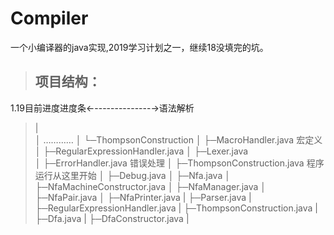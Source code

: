 # Compiler
一个小编译器的java实现,2019学习计划之一，继续18没填完的坑。


> ## 项目结构：



1.19目前进度进度条←--------------→语法解析
> |    
> │    …………
> │    └─ThompsonConstruction
> │        ├─MacroHandler.java  宏定义
> │        ├─RegularExpressionHandler.java 
> │        ├─Lexer.java    
│        ├─ErrorHandler.java   错误处理
│        ├─ThompsonConstruction.java 程序运行从这里开始
│        ├─Debug.java
│        ├─Nfa.java
│        ├─NfaMachineConstructor.java
│        ├─NfaManager.java
│        ├─NfaPair.java
│        ├─NfaPrinter.java
|        ├─Parser.java
|        ├─RegularExpressionHandler.java
|        ├─ThompsonConstruction.java
|        ├─Dfa.java
|        ├─DfaConstructor.java
|








